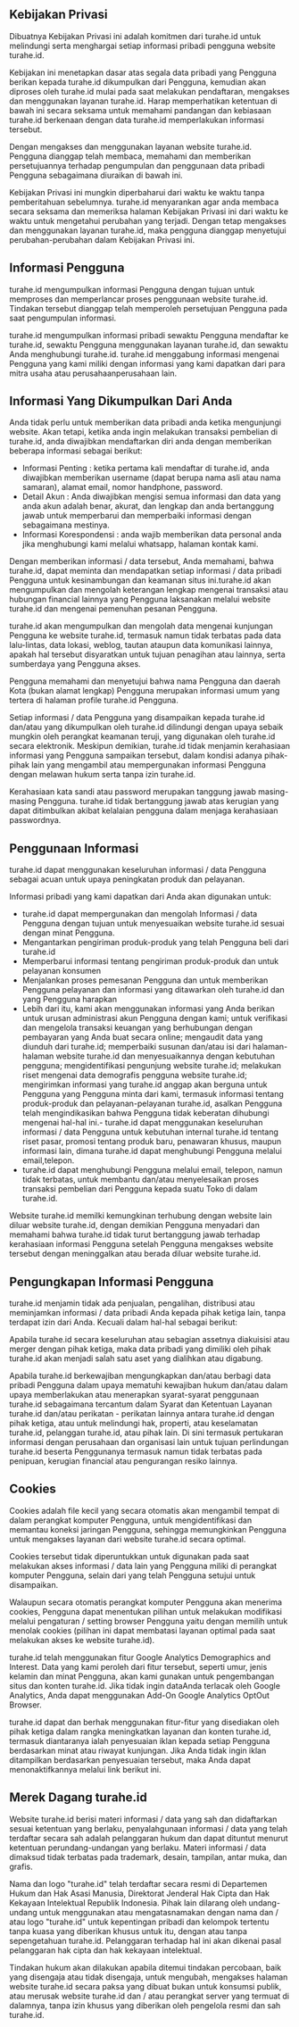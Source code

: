 ## Kebijakan Privasi

Dibuatnya Kebijakan Privasi ini adalah komitmen dari turahe.id untuk melindungi serta
menghargai setiap informasi pribadi pengguna website turahe.id.

Kebijakan ini menetapkan dasar atas segala data pribadi yang Pengguna berikan kepada
turahe.id dikumpulkan dari Pengguna, kemudian akan diproses oleh turahe.id mulai
pada saat melakukan pendaftaran, mengakses dan menggunakan layanan turahe.id.
Harap memperhatikan ketentuan di bawah ini secara seksama untuk memahami pandangan
dan kebiasaan turahe.id berkenaan dengan data turahe.id memperlakukan
informasi tersebut.

Dengan mengakses dan menggunakan layanan website turahe.id. Pengguna dianggap
telah membaca, memahami dan memberikan persetujuannya terhadap pengumpulan dan
penggunaan data pribadi Pengguna sebagaimana diuraikan di bawah ini.

Kebijakan Privasi ini mungkin diperbaharui dari waktu ke waktu tanpa pemberitahuan
sebelumnya. turahe.id menyarankan agar anda membaca secara seksama dan
memeriksa halaman Kebijakan Privasi ini dari waktu ke waktu untuk mengetahui perubahan
yang terjadi. Dengan tetap mengakses dan menggunakan layanan turahe.id, maka
pengguna dianggap menyetujui perubahan-perubahan dalam Kebijakan Privasi ini.

## Informasi Pengguna

turahe.id mengumpulkan informasi Pengguna dengan tujuan untuk memproses dan
memperlancar proses penggunaan website turahe.id. Tindakan tersebut dianggap telah
memperoleh persetujuan Pengguna pada saat pengumpulan informasi.

turahe.id mengumpulkan informasi pribadi sewaktu Pengguna mendaftar ke
turahe.id, sewaktu Pengguna menggunakan layanan turahe.id, dan sewaktu Anda
menghubungi turahe.id. turahe.id menggabung informasi mengenai Pengguna yang
kami miliki dengan informasi yang kami dapatkan dari para mitra usaha atau perusahaanperusahaan lain.

## Informasi Yang Dikumpulkan Dari Anda

Anda tidak perlu untuk memberikan data pribadi anda ketika mengunjungi website. Akan tetapi,
ketika anda ingin melakukan transaksi pembelian di turahe.id, anda diwajibkan
mendaftarkan diri anda dengan memberikan beberapa informasi sebagai berikut:

- Informasi Penting : ketika pertama kali mendaftar di turahe.id, anda diwajibkan
memberikan username (dapat berupa nama asli atau nama samaran), alamat email,
nomor handphone, password.
- Detail Akun : Anda diwajibkan mengisi semua informasi dan data yang anda akun
adalah benar, akurat, dan lengkap dan anda bertanggung jawab untuk memperbarui dan
memperbaiki informasi dengan sebagaimana mestinya.
- Informasi Korespondensi : anda wajib memberikan data personal anda jika
menghubungi kami melalui whatsapp, halaman kontak kami.

Dengan memberikan informasi / data tersebut, Anda memahami, bahwa turahe.id, dapat
meminta dan mendapatkan setiap informasi / data pribadi Pengguna untuk kesinambungan dan
keamanan situs ini.turahe.id akan mengumpulkan dan mengolah keterangan lengkap mengenai transaksi
atau hubungan financial lainnya yang Pengguna laksanakan melalui website turahe.id
dan mengenai pemenuhan pesanan Pengguna.

turahe.id akan mengumpulkan dan mengolah data mengenai kunjungan Pengguna ke
website turahe.id, termasuk namun tidak terbatas pada data lalu-lintas, data lokasi,
weblog, tautan ataupun data komunikasi lainnya, apakah hal tersebut disyaratkan untuk tujuan
penagihan atau lainnya, serta sumberdaya yang Pengguna akses.

Pengguna memahami dan menyetujui bahwa nama Pengguna dan daerah Kota (bukan alamat
lengkap) Pengguna merupakan informasi umum yang tertera di halaman profile turahe.id
Pengguna.

Setiap informasi / data Pengguna yang disampaikan kepada turahe.id dan/atau yang
dikumpulkan oleh turahe.id dilindungi dengan upaya sebaik mungkin oleh perangkat
keamanan teruji, yang digunakan oleh turahe.id secara elektronik. Meskipun demikian,
turahe.id tidak menjamin kerahasiaan informasi yang Pengguna sampaikan tersebut,
dalam kondisi adanya pihak-pihak lain yang mengambil atau mempergunakan informasi
Pengguna dengan melawan hukum serta tanpa izin turahe.id.

Kerahasiaan kata sandi atau password merupakan tanggung jawab masing-masing Pengguna.
turahe.id tidak bertanggung jawab atas kerugian yang dapat ditimbulkan akibat kelalaian
pengguna dalam menjaga kerahasiaan passwordnya.

## Penggunaan Informasi

turahe.id dapat menggunakan keseluruhan informasi / data Pengguna sebagai acuan
untuk upaya peningkatan produk dan pelayanan.

Informasi pribadi yang kami dapatkan dari Anda akan digunakan untuk:

- turahe.id dapat mempergunakan dan mengolah Informasi / data Pengguna
dengan tujuan untuk menyesuaikan website turahe.id sesuai dengan minat
Pengguna.
- Mengantarkan pengiriman produk-produk yang telah Pengguna beli dari turahe.id
- Memperbarui informasi tentang pengiriman produk-produk dan untuk pelayanan
konsumen
- Menjalankan proses pemesanan Pengguna dan untuk memberikan Pengguna
pelayanan dan informasi yang ditawarkan oleh turahe.id dan yang Pengguna
harapkan
- Lebih dari itu, kami akan menggunakan informasi yang Anda berikan untuk urusan
administrasi akun Pengguna dengan kami; untuk verifikasi dan mengelola transaksi
keuangan yang berhubungan dengan pembayaran yang Anda buat secara online;
mengaudit data yang diunduh dari turahe.id; memperbaiki susunan dan/atau isi
dari halaman-halaman website turahe.id dan menyesuaikannya dengan
kebutuhan pengguna; mengidentifikasi pengunjung website turahe.id; melakukan
riset mengenai data demografis pengguna website turahe.id; mengirimkan
informasi yang turahe.id anggap akan berguna untuk Pengguna yang Pengguna
minta dari kami, termasuk informasi tentang produk-produk dan pelayanan-pelayanan
turahe.id, asalkan Pengguna telah mengindikasikan bahwa Pengguna tidak
keberatan dihubungi mengenai hal-hal ini.- turahe.id dapat menggunakan keseluruhan informasi / data Pengguna untuk
kebutuhan internal turahe.id tentang riset pasar, promosi tentang produk baru,
penawaran khusus, maupun informasi lain, dimana turahe.id dapat menghubungi
Pengguna melalui email,telepon.
- turahe.id dapat menghubungi Pengguna melalui email, telepon, namun tidak
terbatas, untuk membantu dan/atau menyelesaikan proses transaksi pembelian dari
Pengguna kepada suatu Toko di dalam turahe.id.

Website turahe.id memilki kemungkinan terhubung dengan website lain diluar website
turahe.id, dengan demikian Pengguna menyadari dan memahami bahwa turahe.id
tidak turut bertanggung jawab terhadap kerahasiaan informasi Pengguna setelah Pengguna
mengakses website tersebut dengan meninggalkan atau berada diluar website turahe.id.

## Pengungkapan Informasi Pengguna

turahe.id menjamin tidak ada penjualan, pengalihan, distribusi atau meminjamkan
informasi / data pribadi Anda kepada pihak ketiga lain, tanpa terdapat izin dari Anda. Kecuali
dalam hal-hal sebagai berikut:

Apabila turahe.id secara keseluruhan atau sebagian assetnya diakuisisi atau merger
dengan pihak ketiga, maka data pribadi yang dimiliki oleh pihak turahe.id akan menjadi
salah satu aset yang dialihkan atau digabung.

Apabila turahe.id berkewajiban mengungkapkan dan/atau berbagi data pribadi Pengguna
dalam upaya mematuhi kewajiban hukum dan/atau dalam upaya memberlakukan atau
menerapkan syarat-syarat penggunaan turahe.id sebagaimana tercantum dalam Syarat
dan Ketentuan Layanan turahe.id dan/atau perikatan - perikatan lainnya antara
turahe.id dengan pihak ketiga, atau untuk melindungi hak, properti, atau keselamatan
turahe.id, pelanggan turahe.id, atau pihak lain. Di sini termasuk pertukaran informasi
dengan perusahaan dan organisasi lain untuk tujuan perlindungan turahe.id beserta
Penggunanya termasuk namun tidak terbatas pada penipuan, kerugian financial atau
pengurangan resiko lainnya.

## Cookies

Cookies adalah file kecil yang secara otomatis akan mengambil tempat di dalam perangkat
komputer Pengguna, untuk mengidentifikasi dan memantau koneksi jaringan Pengguna,
sehingga memungkinkan Pengguna untuk mengakses layanan dari website turahe.id
secara optimal.

Cookies tersebut tidak diperuntukkan untuk digunakan pada saat melakukan akses informasi /
data lain yang Pengguna miliki di perangkat komputer Pengguna, selain dari yang telah
Pengguna setujui untuk disampaikan.

Walaupun secara otomatis perangkat komputer Pengguna akan menerima cookies, Pengguna
dapat menentukan pilihan untuk melakukan modifikasi melalui pengaturan / setting browser
Pengguna yaitu dengan memilih untuk menolak cookies (pilihan ini dapat membatasi layanan
optimal pada saat melakukan akses ke website turahe.id).

turahe.id telah menggunakan fitur Google Analytics Demographics and Interest. Data
yang kami peroleh dari fitur tersebut, seperti umur, jenis kelamin dan minat Pengguna, akan
kami gunakan untuk pengembangan situs dan konten turahe.id. Jika tidak ingin dataAnda terlacak oleh Google Analytics, Anda dapat menggunakan Add-On Google Analytics OptOut Browser.

turahe.id dapat dan berhak menggunakan fitur-fitur yang disediakan oleh pihak ketiga
dalam rangka meningkatkan layanan dan konten turahe.id, termasuk diantaranya ialah
penyesuaian iklan kepada setiap Pengguna berdasarkan minat atau riwayat kunjungan. Jika
Anda tidak ingin iklan ditampilkan berdasarkan penyesuaian tersebut, maka Anda dapat menonaktifkannya melalui link berikut ini.

## Merek Dagang turahe.id

Website turahe.id berisi materi informasi / data yang sah dan didaftarkan sesuai ketentuan
yang berlaku, penyalahgunaan informasi / data yang telah terdaftar secara sah adalah
pelanggaran hukum dan dapat dituntut menurut ketentuan perundang-undangan yang berlaku.
Materi informasi / data dimaksud tidak terbatas pada trademark, desain, tampilan, antar muka,
dan grafis.

Nama dan logo "turahe.id" telah terdaftar secara resmi di Departemen Hukum dan Hak
Asasi Manusia, Direktorat Jenderal Hak Cipta dan Hak Kekayaan Intelektual Republik
Indonesia. Pihak lain dilarang oleh undang-undang untuk menggunakan atau mengatasnamakan dengan nama dan / atau logo "turahe.id" untuk kepentingan pribadi dan
kelompok tertentu tanpa kuasa yang diberikan khusus untuk itu, dengan atau tanpa
sepengetahuan turahe.id. Pelanggaran terhadap hal ini akan dikenai pasal pelanggaran
hak cipta dan hak kekayaan intelektual.

Tindakan hukum akan dilakukan apabila ditemui tindakan percobaan, baik yang disengaja atau
tidak disengaja, untuk mengubah, mengakses halaman website turahe.id secara paksa
yang dibuat bukan untuk konsumsi publik, atau merusak website turahe.id dan / atau
perangkat server yang termuat di dalamnya, tanpa izin khusus yang diberikan oleh pengelola
resmi dan sah turahe.id.
